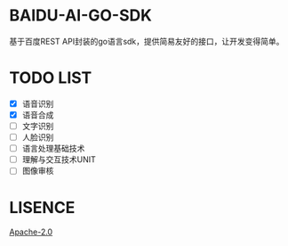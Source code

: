 # BAIDU-AI-GO-SDK
基于百度REST API封装的go语言sdk，提供简易友好的接口，让开发变得简单。

# TODO LIST

- [x] 语音识别
- [x] 语音合成
- [ ] 文字识别
- [ ] 人脸识别
- [ ] 语言处理基础技术
- [ ] 理解与交互技术UNIT
- [ ] 图像审核

# LISENCE
[Apache-2.0](https://github.com/chenqinghe/baidu-ai-go-sdk/blob/master/LICENSE) 
